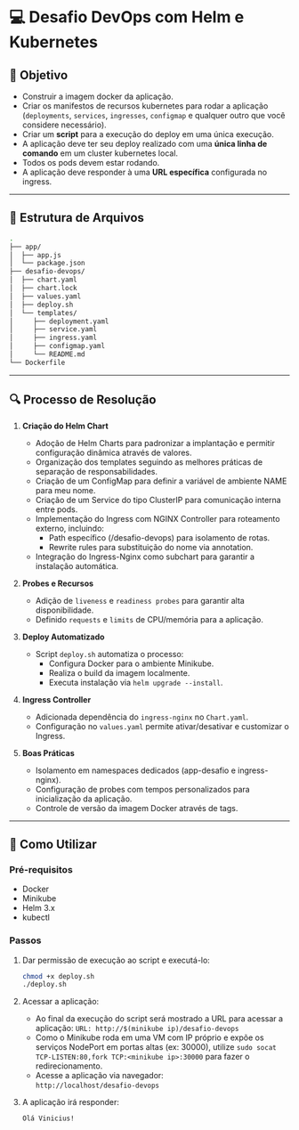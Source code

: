 # 💻 Desafio DevOps com Helm e Kubernetes

## 🎯 Objetivo

- Construir a imagem docker da aplicação.
- Criar os manifestos de recursos kubernetes para rodar a aplicação (`deployments`, `services`, `ingresses`, `configmap` e qualquer outro que você considere necessário).
- Criar um **script** para a execução do deploy em uma única execução.
- A aplicação deve ter seu deploy realizado com uma **única linha de comando** em um cluster kubernetes local.
- Todos os pods devem estar rodando.
- A aplicação deve responder à uma **URL específica** configurada no ingress.

---

## 📁 Estrutura de Arquivos

```bash
.
├── app/
│  ├── app.js
│  └── package.json
├── desafio-devops/
│  ├── chart.yaml
│  ├── chart.lock
│  ├── values.yaml
│  ├── deploy.sh
│  └── templates/
│     ├── deployment.yaml
│     ├── service.yaml
│     ├── ingress.yaml
│     ├── configmap.yaml
│     └── README.md
└── Dockerfile
```

---

## 🔍 Processo de Resolução

1. **Criação do Helm Chart**
   - Adoção de Helm Charts para padronizar a implantação e permitir configuração dinâmica através de valores.
   - Organização dos templates seguindo as melhores práticas de separação de responsabilidades.
   - Criação de um ConfigMap para definir a variável de ambiente NAME para meu nome.
   - Criação de um Service do tipo ClusterIP para comunicação interna entre pods.
   - Implementação do Ingress com NGINX Controller para roteamento externo, incluindo:
      - Path específico (/desafio-devops) para isolamento de rotas.
      - Rewrite rules para substituição do nome via annotation.
   - Integração do Ingress-Nginx como subchart para garantir a instalação automática.

2. **Probes e Recursos**
   - Adição de `liveness` e `readiness probes` para garantir alta disponibilidade.
   - Definido `requests` e `limits` de CPU/memória para a aplicação.

3. **Deploy Automatizado**
   - Script `deploy.sh` automatiza o processo:
     - Configura Docker para o ambiente Minikube.
     - Realiza o build da imagem localmente.
     - Executa instalação via `helm upgrade --install`.

4. **Ingress Controller**
   - Adicionada dependência do `ingress-nginx` no `Chart.yaml`.
   - Configuração no `values.yaml` permite ativar/desativar e customizar o Ingress.

5. **Boas Práticas**
   - Isolamento em namespaces dedicados (app-desafio e ingress-nginx).
   - Configuração de probes com tempos personalizados para inicialização da aplicação.
   - Controle de versão da imagem Docker através de tags.

---

## 🚀 Como Utilizar

### Pré-requisitos

   -  Docker
   -  Minikube
   -  Helm 3.x
   -  kubectl

### Passos

1. Dar permissão de execução ao script e executá-lo:

   ```bash
   chmod +x deploy.sh
   ./deploy.sh
   ```

2. Acessar a aplicação:

   - Ao final da execução do script será mostrado a URL para acessar a aplicação:
     `URL: http://$(minikube ip)/desafio-devops`
   - Como o Minikube roda em uma VM com IP próprio e expõe os serviços NodePort em portas altas (ex: 30000), utilize `sudo socat TCP-LISTEN:80,fork TCP:<minikube ip>:30000` para fazer o redirecionamento.
   - Acesse a aplicação via navegador:  
     `http://localhost/desafio-devops`
     

3. A aplicação irá responder:
   ```
   Olá Vinicius!
   ```

